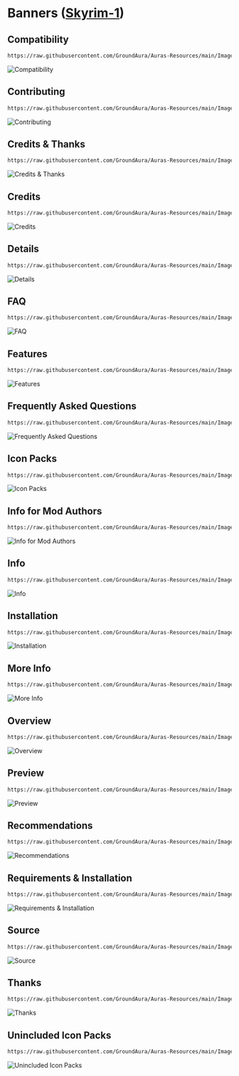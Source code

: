 # Banners ([Skyrim-1](https://github.com/GroundAura/Auras-Resources/tree/main/Images/Banners/Skyrim-1))

## Compatibility

```txt
https://raw.githubusercontent.com/GroundAura/Auras-Resources/main/Images/Banners/Skyrim-1/Compatibility.png
```

![Compatibility](https://raw.githubusercontent.com/GroundAura/Auras-Resources/main/Images/Banners/Skyrim-1/Compatibility.png)

## Contributing

```txt
https://raw.githubusercontent.com/GroundAura/Auras-Resources/main/Images/Banners/Skyrim-1/Contributing.png
```

![Contributing](https://raw.githubusercontent.com/GroundAura/Auras-Resources/main/Images/Banners/Skyrim-1/Contributing.png)

## Credits & Thanks

```txt
https://raw.githubusercontent.com/GroundAura/Auras-Resources/main/Images/Banners/Skyrim-1/Credits%20%26%20Thanks.png
```

![Credits & Thanks](https://raw.githubusercontent.com/GroundAura/Auras-Resources/main/Images/Banners/Skyrim-1/Credits%20%26%20Thanks.png)

## Credits

```txt
https://raw.githubusercontent.com/GroundAura/Auras-Resources/main/Images/Banners/Skyrim-1/Credits.png
```

![Credits](https://raw.githubusercontent.com/GroundAura/Auras-Resources/main/Images/Banners/Skyrim-1/Credits.png)

## Details

```txt
https://raw.githubusercontent.com/GroundAura/Auras-Resources/main/Images/Banners/Skyrim-1/Details.png
```

![Details](https://raw.githubusercontent.com/GroundAura/Auras-Resources/main/Images/Banners/Skyrim-1/Details.png)

## FAQ

```txt
https://raw.githubusercontent.com/GroundAura/Auras-Resources/main/Images/Banners/Skyrim-1/FAQ.png
```

![FAQ](https://raw.githubusercontent.com/GroundAura/Auras-Resources/main/Images/Banners/Skyrim-1/FAQ.png)

## Features

```txt
https://raw.githubusercontent.com/GroundAura/Auras-Resources/main/Images/Banners/Skyrim-1/Features.png
```

![Features](https://raw.githubusercontent.com/GroundAura/Auras-Resources/main/Images/Banners/Skyrim-1/Features.png)

## Frequently Asked Questions

```txt
https://raw.githubusercontent.com/GroundAura/Auras-Resources/main/Images/Banners/Skyrim-1/Frequently%20Asked%20Questions.png
```

![Frequently Asked Questions](https://raw.githubusercontent.com/GroundAura/Auras-Resources/main/Images/Banners/Skyrim-1/Frequently%20Asked%20Questions.png)

## Icon Packs

```txt
https://raw.githubusercontent.com/GroundAura/Auras-Resources/main/Images/Banners/Skyrim-1/Icon%20Packs.png
```

![Icon Packs](https://raw.githubusercontent.com/GroundAura/Auras-Resources/main/Images/Banners/Skyrim-1/Icon%20Packs.png)

## Info for Mod Authors

```txt
https://raw.githubusercontent.com/GroundAura/Auras-Resources/main/Images/Banners/Skyrim-1/Info%20for%20Mod%20Authors.png
```

![Info for Mod Authors](https://raw.githubusercontent.com/GroundAura/Auras-Resources/main/Images/Banners/Skyrim-1/Info%20for%20Mod%20Authors.png)

## Info

```txt
https://raw.githubusercontent.com/GroundAura/Auras-Resources/main/Images/Banners/Skyrim-1/Info.png
```

![Info](https://raw.githubusercontent.com/GroundAura/Auras-Resources/main/Images/Banners/Skyrim-1/Info.png)

## Installation

```txt
https://raw.githubusercontent.com/GroundAura/Auras-Resources/main/Images/Banners/Skyrim-1/Installation.png
```

![Installation](https://raw.githubusercontent.com/GroundAura/Auras-Resources/main/Images/Banners/Skyrim-1/Installation.png)

## More Info

```txt
https://raw.githubusercontent.com/GroundAura/Auras-Resources/main/Images/Banners/Skyrim-1/More%20Info.png
```

![More Info](https://raw.githubusercontent.com/GroundAura/Auras-Resources/main/Images/Banners/Skyrim-1/More%20Info.png)

## Overview

```txt
https://raw.githubusercontent.com/GroundAura/Auras-Resources/main/Images/Banners/Skyrim-1/Overview.png
```

![Overview](https://raw.githubusercontent.com/GroundAura/Auras-Resources/main/Images/Banners/Skyrim-1/Overview.png)

## Preview

```txt
https://raw.githubusercontent.com/GroundAura/Auras-Resources/main/Images/Banners/Skyrim-1/Preview.png
```

![Preview](https://raw.githubusercontent.com/GroundAura/Auras-Resources/main/Images/Banners/Skyrim-1/Preview.png)

## Recommendations

```txt
https://raw.githubusercontent.com/GroundAura/Auras-Resources/main/Images/Banners/Skyrim-1/Recommendations.png
```

![Recommendations](https://raw.githubusercontent.com/GroundAura/Auras-Resources/main/Images/Banners/Skyrim-1/Recommendations.png)

## Requirements & Installation

```txt
https://raw.githubusercontent.com/GroundAura/Auras-Resources/main/Images/Banners/Skyrim-1/Requirements%20%26%20Installation.png
```

![Requirements & Installation](https://raw.githubusercontent.com/GroundAura/Auras-Resources/main/Images/Banners/Skyrim-1/Requirements%20%26%20Installation.png)

## Source

```txt
https://raw.githubusercontent.com/GroundAura/Auras-Resources/main/Images/Banners/Skyrim-1/Source.png
```

![Source](https://raw.githubusercontent.com/GroundAura/Auras-Resources/main/Images/Banners/Skyrim-1/Source.png)

## Thanks

```txt
https://raw.githubusercontent.com/GroundAura/Auras-Resources/main/Images/Banners/Skyrim-1/Thanks.png
```

![Thanks](https://raw.githubusercontent.com/GroundAura/Auras-Resources/main/Images/Banners/Skyrim-1/Thanks.png)

## Unincluded Icon Packs

```txt
https://raw.githubusercontent.com/GroundAura/Auras-Resources/main/Images/Banners/Skyrim-1/Unincluded%20Icon%20Packs.png
```

![Unincluded Icon Packs](https://raw.githubusercontent.com/GroundAura/Auras-Resources/main/Images/Banners/Skyrim-1/Unincluded%20Icon%20Packs.png)
